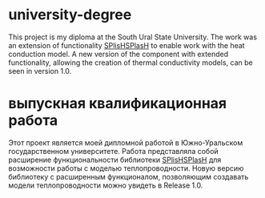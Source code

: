 # university-degree
This project is my diploma at the South Ural State University. The work was an extension of functionality [SPlisHSPlasH](https://github.com/InteractiveComputerGraphics/SPlisHSPlasH) to enable work with the heat conduction model. A new version of the component with extended functionality, allowing the creation of thermal conductivity models, can be seen in version 1.0.

# выпускная квалификационная работа
Этот проект является моей дипломной работой в Южно-Уральском государственном университете. Работа представляла собой расширение функциональности библиотеки [SPlisHSPlasH](https://github.com/InteractiveComputerGraphics/SPlisHSPlasH) для возможности работы с моделью теплопроводности. Новую версию библиотеку с расширенным функционалом, позволяющим создавать модели теплопроводности можно увидеть в Release 1.0.


